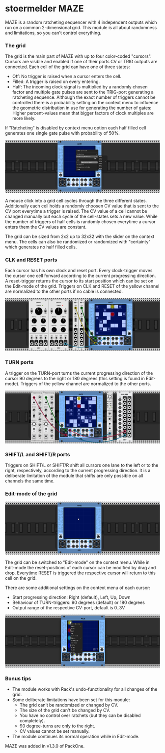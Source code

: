 # stoermelder MAZE

MAZE is a random ratcheting sequencer with 4 independent outputs which run on a common 2-dimensional grid. This module is all about randomness and limitations, so you can't control everything.

### The grid

The grid is the main part of MAZE with up to four color-coded "cursors". Cursors are visible and enabled if one of their ports CV or TRIG outputs are connected. Each cell of the grid can have one of three states:

- Off: No trigger is raised when a cursor enters the cell.
- Filled: A trigger is raised on every entering.
- Half: The incoming clock signal is multiplied by a randomly chosen factor and multiple gate pulses are sent to the TRIG-port generating a ratcheting sequence. Although the exact number of triggers cannot be controlled there is a probability setting on the context menu to influence the  geometric distribution in use for generating the number of gates: Higher percent-values mean that bigger factors of clock multiples are more likely.

If "Ratcheting" is disabled by context menu option each half filled cell generates one single gate pulse with probability of 50%.

![MAZE ratcheting probability](./MAZE-ratchet.png)

A mouse click into a grid cell cycles through the three different states. Additionally each cell holds a randomly choosen CV value that is sent to the CV port everytime a trigger is raised. The CV value of a cell cannot be changed manually but each cycle of the cell-states sets a new value. While the number of triggers of half cells is randomly chosen everytime a cursor enters them the CV values are constant.

The grid can be sized from 2x2 up to 32x32 with the slider on the context menu. The cells can also be randomized or randomized with "certainty" which generates no half filled cells.

### CLK and RESET ports

Each cursor has his own clock and reset port. Every clock-trigger moves the cursor one cell forward according to the current progressing direction. A reset-trigger returns the cursor to its start position which can be set on the Edit-mode of the grid. Triggers on CLK and RESET of the yellow channel are normalized to the other ports if no cable is connected.

![MAZE clock and reset](./MAZE-clock.gif)

### TURN ports 

A trigger on the TURN-port turns the current progressing direction of the cursor 90 degrees to the right or 180 degrees (this setting is found in Edit-mode). Triggers of the yellow channel are normalized to the other ports.

![MAZE turn](./MAZE-turn.gif)

### SHIFT/L and SHIFT/R ports

Triggers on SHIFT/L or SHIFT/R shift all cursors one lane to the left or to the right, respectively, according to the current progressing direction. It is a deliberate limitation of the module that shifts are only possible on all channels the same time.

### Edit-mode of the grid

![MAZE Edit-mode](./MAZE-edit1.gif)

The grid can be switched to "Edit-mode" on the context menu. While in Edit-mode the reset-positions of each cursor can be modified by drag and drop. Everytime RESET is triggered the respective cursor will return to this cell on the grid.

There are some additional settings on the context menu of each cursor:

- Start progressing direction: Right (default), Left, Up, Down
- Behaviour of TURN-triggers: 90 degrees (default) or 180 degrees
- Output range of the respective CV-port, default is 0..3V

![MAZE Edit-mode context menu](./MAZE-edit2.png)

### Bonus tips

- The module works with Rack's undo-functionality for all changes of the grid.
- Some deliberate limitations have been set for this module:
  - The grid can’t be randomized or changed by CV.
  - The size of the grid can't be changed by CV.
  - You have no control over ratchets (but they can be disabled completely).
  - 90 degree-turns are only to the right.
  - CV values cannot be set manually.
- The module continues its normal operation while in Edit-mode.

MAZE was added in v1.3.0 of PackOne.